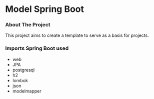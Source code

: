 # Model Spring Boot

### About The Project

This project aims to create a template to serve as a basis for projects.

### Imports Spring Boot used
* web 
* JPA
* postgresql
* h2
* lombok
* json
* modelmapper
